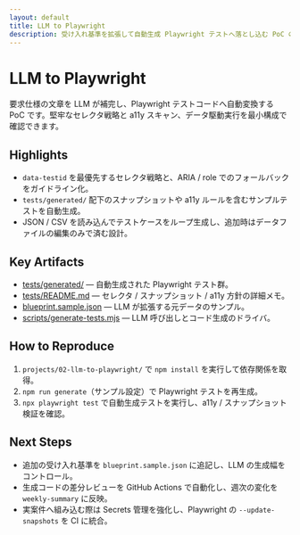 ```yaml
---
layout: default
title: LLM to Playwright
description: 受け入れ基準を拡張して自動生成 Playwright テストへ落とし込む PoC のハイライト
---
```


# LLM to Playwright

要求仕様の文章を LLM が補完し、Playwright テストコードへ自動変換する PoC です。堅牢なセレクタ戦略と a11y スキャン、データ駆動実行を最小構成で確認できます。

## Highlights

- `data-testid` を最優先するセレクタ戦略と、ARIA / role でのフォールバックをガイドライン化。
- `tests/generated/` 配下のスナップショットや a11y ルールを含むサンプルテストを自動生成。
- JSON / CSV を読み込んでテストケースをループ生成し、追加時はデータファイルの編集のみで済む設計。

## Key Artifacts

- [tests/generated/](https://github.com/Ryosuke4219/portfolio/tree/main/projects/02-llm-to-playwright/tests/generated) — 自動生成された Playwright テスト群。
- [tests/README.md](https://github.com/Ryosuke4219/portfolio/blob/main/projects/02-llm-to-playwright/tests/README.md) — セレクタ / スナップショット / a11y 方針の詳細メモ。
- [blueprint.sample.json](https://github.com/Ryosuke4219/portfolio/blob/main/projects/02-llm-to-playwright/blueprint.sample.json) — LLM が拡張する元データのサンプル。
- [scripts/generate-tests.mjs](https://github.com/Ryosuke4219/portfolio/blob/main/projects/02-llm-to-playwright/scripts/generate-tests.mjs) — LLM 呼び出しとコード生成のドライバ。

## How to Reproduce

1. `projects/02-llm-to-playwright/` で `npm install` を実行して依存関係を取得。
2. `npm run generate`（サンプル設定）で Playwright テストを再生成。
3. `npx playwright test` で自動生成テストを実行し、a11y / スナップショット検証を確認。

## Next Steps

- 追加の受け入れ基準を `blueprint.sample.json` に追記し、LLM の生成幅をコントロール。
- 生成コードの差分レビューを GitHub Actions で自動化し、週次の変化を `weekly-summary` に反映。
- 実案件へ組み込む際は Secrets 管理を強化し、Playwright の `--update-snapshots` を CI に統合。

